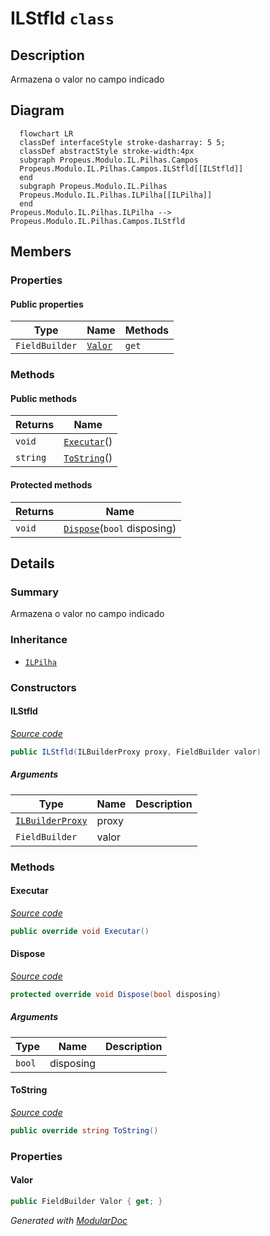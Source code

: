 # ILStfld `class`

## Description
Armazena o valor no campo indicado

## Diagram
```mermaid
  flowchart LR
  classDef interfaceStyle stroke-dasharray: 5 5;
  classDef abstractStyle stroke-width:4px
  subgraph Propeus.Modulo.IL.Pilhas.Campos
  Propeus.Modulo.IL.Pilhas.Campos.ILStfld[[ILStfld]]
  end
  subgraph Propeus.Modulo.IL.Pilhas
  Propeus.Modulo.IL.Pilhas.ILPilha[[ILPilha]]
  end
Propeus.Modulo.IL.Pilhas.ILPilha --> Propeus.Modulo.IL.Pilhas.Campos.ILStfld
```

## Members
### Properties
#### Public  properties
| Type | Name | Methods |
| --- | --- | --- |
| `FieldBuilder` | [`Valor`](#valor) | `get` |

### Methods
#### Public  methods
| Returns | Name |
| --- | --- |
| `void` | [`Executar`](#executar)() |
| `string` | [`ToString`](#tostring)() |

#### Protected  methods
| Returns | Name |
| --- | --- |
| `void` | [`Dispose`](#dispose)(`bool` disposing) |

## Details
### Summary
Armazena o valor no campo indicado

### Inheritance
 - [
`ILPilha`
](../ILPilha.md)

### Constructors
#### ILStfld
[*Source code*](https://github.com///blob//src/Propeus.Modulo.Abstrato/Util/Tabelas/Helper.cs#L291)
```csharp
public ILStfld(ILBuilderProxy proxy, FieldBuilder valor)
```
##### Arguments
| Type | Name | Description |
| --- | --- | --- |
| [`ILBuilderProxy`](../../proxy/ILBuilderProxy.md) | proxy |   |
| `FieldBuilder` | valor |   |

### Methods
#### Executar
[*Source code*](https://github.com///blob//src/Propeus.Modulo.IL/Pilhas/Campos/ILStfld.cs#L22)
```csharp
public override void Executar()
```

#### Dispose
[*Source code*](https://github.com///blob//src/Propeus.Modulo.IL/Pilhas/Campos/ILStfld.cs#L34)
```csharp
protected override void Dispose(bool disposing)
```
##### Arguments
| Type | Name | Description |
| --- | --- | --- |
| `bool` | disposing |   |

#### ToString
[*Source code*](https://github.com///blob//src/Propeus.Modulo.IL/Pilhas/Campos/ILStfld.cs#L40)
```csharp
public override string ToString()
```

### Properties
#### Valor
```csharp
public FieldBuilder Valor { get; }
```

*Generated with* [*ModularDoc*](https://github.com/hailstorm75/ModularDoc)
